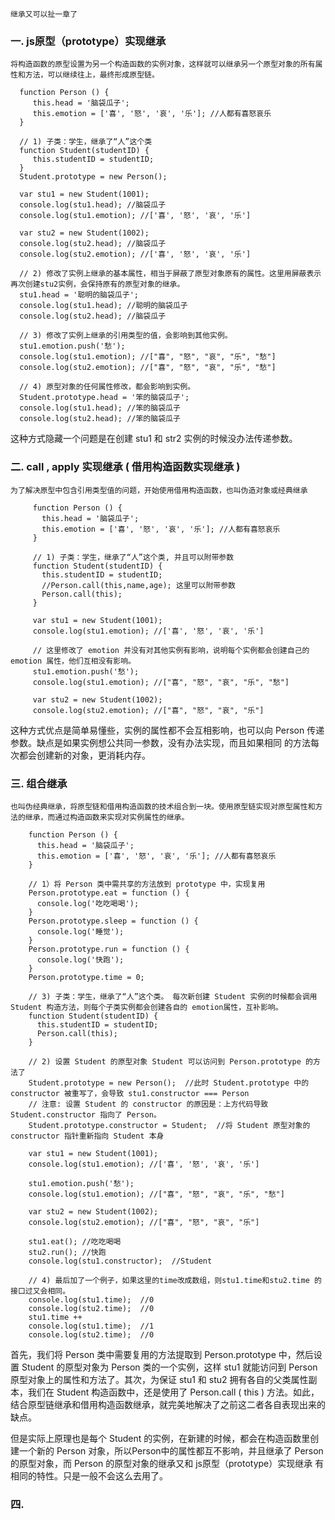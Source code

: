 
    继承又可以扯一章了

 ### 一. js原型（prototype）实现继承

    将构造函数的原型设置为另一个构造函数的实例对象，这样就可以继承另一个原型对象的所有属性和方法，可以继续往上，最终形成原型链。

  ```
    function Person () {
       this.head = '脑袋瓜子';
       this.emotion = ['喜', '怒', '哀', '乐']; //人都有喜怒哀乐
    }

    // 1) 子类：学生，继承了“人”这个类
    function Student(studentID) {
       this.studentID = studentID;
    }
    Student.prototype = new Person();

    var stu1 = new Student(1001);
    console.log(stu1.head); //脑袋瓜子
    console.log(stu1.emotion); //['喜', '怒', '哀', '乐']

    var stu2 = new Student(1002);
    console.log(stu2.head); //脑袋瓜子
    console.log(stu2.emotion); //['喜', '怒', '哀', '乐']

    // 2) 修改了实例上继承的基本属性，相当于屏蔽了原型对象原有的属性。这里用屏蔽表示再次创建stu2实例，会保持原有的原型对象的继承。
    stu1.head = '聪明的脑袋瓜子';
    console.log(stu1.head); //聪明的脑袋瓜子
    console.log(stu2.head); //脑袋瓜子

    // 3) 修改了实例上继承的引用类型的值，会影响到其他实例。
    stu1.emotion.push('愁');
    console.log(stu1.emotion); //["喜", "怒", "哀", "乐", "愁"]
    console.log(stu2.emotion); //["喜", "怒", "哀", "乐", "愁"]

    // 4) 原型对象的任何属性修改，都会影响到实例。
    Student.prototype.head = '笨的脑袋瓜子';
    console.log(stu1.head); //笨的脑袋瓜子
    console.log(stu2.head); //笨的脑袋瓜子
  ```

 这种方式隐藏一个问题是在创建 stu1 和 str2 实例的时候没办法传递参数。

 ### 二. call , apply 实现继承 ( 借用构造函数实现继承 )

    为了解决原型中包含引用类型值的问题，开始使用借用构造函数，也叫伪造对象或经典继承

 ```
      function Person () {
        this.head = '脑袋瓜子';
        this.emotion = ['喜', '怒', '哀', '乐']; //人都有喜怒哀乐
      }

      // 1) 子类：学生，继承了“人”这个类, 并且可以附带参数
      function Student(studentID) {
        this.studentID = studentID;
        //Person.call(this,name,age); 这里可以附带参数
        Person.call(this);
      }

      var stu1 = new Student(1001);
      console.log(stu1.emotion); //['喜', '怒', '哀', '乐']

      // 这里修改了 emotion 并没有对其他实例有影响，说明每个实例都会创建自己的 emotion 属性，他们互相没有影响。
      stu1.emotion.push('愁');
      console.log(stu1.emotion); //["喜", "怒", "哀", "乐", "愁"]

      var stu2 = new Student(1002);
      console.log(stu2.emotion); //["喜", "怒", "哀", "乐"]
  ```

  这种方式优点是简单易懂些，实例的属性都不会互相影响，也可以向 Person 传递参数。缺点是如果实例想公共同一参数，没有办法实现，而且如果相同
  的方法每次都会创建新的对象，更消耗内存。

 ### 三. 组合继承

    也叫伪经典继承，将原型链和借用构造函数的技术组合到一块。使用原型链实现对原型属性和方法的继承，而通过构造函数来实现对实例属性的继承。

 ```
     function Person () {
       this.head = '脑袋瓜子';
       this.emotion = ['喜', '怒', '哀', '乐']; //人都有喜怒哀乐
     }

     // 1）将 Person 类中需共享的方法放到 prototype 中，实现复用
     Person.prototype.eat = function () {
       console.log('吃吃喝喝');
     }
     Person.prototype.sleep = function () {
       console.log('睡觉');
     }
     Person.prototype.run = function () {
       console.log('快跑');
     }
     Person.prototype.time = 0;

     // 3) 子类：学生，继承了“人”这个类。 每次新创建 Student 实例的时候都会调用 Student 构造方法，则每个子类实例都会创建各自的 emotion属性，互补影响。
     function Student(studentID) {
       this.studentID = studentID;
       Person.call(this);
     }

     // 2) 设置 Student 的原型对象 Student 可以访问到 Person.prototype 的方法了
     Student.prototype = new Person();  //此时 Student.prototype 中的 constructor 被重写了，会导致 stu1.constructor === Person
     // 注意: 设置 Student 的 constructor 的原因是：上方代码导致 Student.constructor 指向了 Person。
     Student.prototype.constructor = Student;  //将 Student 原型对象的 constructor 指针重新指向 Student 本身

     var stu1 = new Student(1001);
     console.log(stu1.emotion); //['喜', '怒', '哀', '乐']

     stu1.emotion.push('愁');
     console.log(stu1.emotion); //["喜", "怒", "哀", "乐", "愁"]

     var stu2 = new Student(1002);
     console.log(stu2.emotion); //["喜", "怒", "哀", "乐"]

     stu1.eat(); //吃吃喝喝
     stu2.run(); //快跑
     console.log(stu1.constructor);  //Student

     // 4) 最后加了一个例子，如果这里的time改成数组，则stu1.time和stu2.time 的接口过又会相同。
     console.log(stu1.time);  //0
     console.log(stu2.time);  //0
     stu1.time ++
     console.log(stu1.time);  //1
     console.log(stu2.time);  //0
 ```

 首先，我们将 Person 类中需要复用的方法提取到 Person.prototype 中，然后设置 Student 的原型对象为 Person 类的一个实例，这样 stu1
 就能访问到 Person 原型对象上的属性和方法了。其次，为保证 stu1 和 stu2 拥有各自的父类属性副本，我们在 Student 构造函数中，还是使用了
 Person.call ( this ) 方法。如此，结合原型链继承和借用构造函数继承，就完美地解决了之前这二者各自表现出来的缺点。

 但是实际上原理也是每个 Student 的实例，在新建的时候，都会在构造函数里创建一个新的 Person 对象，所以Person中的属性都互不影响，并且继承了
 Person 的原型对象，而 Person 的原型对象的继承又和 js原型（prototype）实现继承 有相同的特性。只是一般不会这么去用了。

 ### 四.